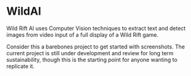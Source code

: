 # WildAI
Wild Rift AI uses Computer Vision techniques to extract text and detect images from video input of a full display of a Wild Rift game.

Consider this a barebones project to get started with screenshots. The current project is still under development and review for long term sustainability, though this is the starting point for anyone wanting to replicate it.
